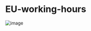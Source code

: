 # EU-working-hours
![image](https://github.com/user-attachments/assets/8951abc1-0844-4245-8821-753c74f54344)

